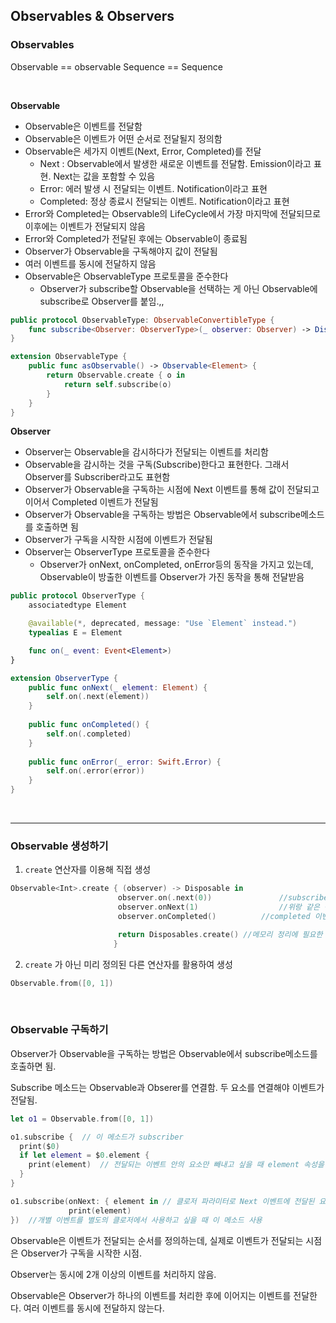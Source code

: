 ## Observables & Observers

### Observables

Observable == observable Sequence == Sequence

<br>

**Observable**

- Observable은 이벤트를 전달함
- Observable은 이벤트가 어떤 순서로 전달될지 정의함
- Observable은 세가지 이벤트(Next, Error, Completed)를 전달
  - Next : Observable에서 발생한 새로운 이벤트를 전달함. Emission이라고 표현. Next는 값을 포함할 수 있음
  - Error: 에러 발생 시 전달되는 이벤트. Notification이라고 표현
  - Completed: 정상 종료시 전달되는 이벤트. Notification이라고 표현
- Error와 Completed는 Observable의 LifeCycle에서 가장 마지막에 전달되므로 이후에는 이벤트가 전달되지 않음
- Error와 Completed가 전달된 후에는 Observable이 종료됨
- Observer가 Observable을 구독해야지 값이 전달됨
- 여러 이벤트를 동시에 전달하지 않음
- Observable은 ObservableType 프로토콜을 준수한다
  - Observer가 subscribe할 Observable을 선택하는 게 아닌 Observable에 subscribe로 Observer를 붙임.,,

```swift
public protocol ObservableType: ObservableConvertibleType {
    func subscribe<Observer: ObserverType>(_ observer: Observer) -> Disposable where Observer.Element == Element
}

extension ObservableType {
    public func asObservable() -> Observable<Element> {
        return Observable.create { o in
            return self.subscribe(o)
        }
    }
}
```



**Observer**

- Observer는 Observable을 감시하다가 전달되는 이벤트를 처리함
- Observable을 감시하는 것을 구독(Subscribe)한다고 표현한다. 그래서 Observer를 Subscriber라고도 표현함
- Observer가 Observable을 구독하는 시점에 Next 이벤트를 통해 값이 전달되고 이어서 Completed 이벤트가 전달됨
- Observer가 Observable을 구독하는 방법은 Observable에서 subscribe메소드를 호출하면 됨
- Observer가 구독을 시작한 시점에 이벤트가 전달됨
- Observer는 ObserverType 프로토콜을 준수한다
  - Observer가 onNext, onCompleted, onError등의 동작을 가지고 있는데, Observable이 방출한 이벤트를 Observer가 가진 동작을 통해 전달받음

```swift
public protocol ObserverType {
    associatedtype Element

    @available(*, deprecated, message: "Use `Element` instead.")
    typealias E = Element

    func on(_ event: Event<Element>)
}

extension ObserverType {
    public func onNext(_ element: Element) {
        self.on(.next(element))
    }
    
    public func onCompleted() {
        self.on(.completed)
    }
    
    public func onError(_ error: Swift.Error) {
        self.on(.error(error))
    }
}
```



<br>

------



### Observable 생성하기

1. `create` 연산자를 이용해 직접 생성

```swift
Observable<Int>.create { (observer) -> Disposable in
                        observer.on(.next(0))				//subscriber로 0이 담겨있는 next 이벤트가 전달됨
                        observer.onNext(1)					//위랑 같은 동작
                        observer.onCompleted() 			//completed 이벤트가 전달되고 observable이 종료된다

                        return Disposables.create()	//메모리 정리에 필요한 객체인 Disposable을 리턴해야 함
                       }
```



2. `create` 가 아닌 미리 정의된 다른 연산자를 활용하여 생성

```swift
Observable.from([0, 1])
```



<br>



### Observable 구독하기

Observer가 Observable을 구독하는 방법은 Observable에서 subscribe메소드를 호출하면 됨.

Subscribe 메소드는 Observable과 Obserer를 연결함. 두 요소를 연결해야 이벤트가 전달됨. 

```swift
let o1 = Observable.from([0, 1])

o1.subscribe {	// 이 메소드가 subscriber
  print($0)
  if let element = $0.element {
    print(element)	// 전달되는 이벤트 안의 요소만 빼내고 싶을 때 element 속성을 이용함. 
  }
}

o1.subscribe(onNext: { element in // 클로저 파라미터로 Next 이벤트에 전달된 요소가 바로 전달되므로 바로 사용 가능
             print(element)		
})	//개별 이벤트를 별도의 클로저에서 사용하고 싶을 때 이 메소드 사용
```



Observable은 이벤트가 전달되는 순서를 정의하는데, 실제로 이벤트가 전달되는 시점은 Observer가 구독을 시작한 시점.

Observer는 동시에 2개 이상의 이벤트를 처리하지 않음.

Observable은 Observer가 하나의 이벤트를 처리한 후에 이어지는 이벤트를 전달한다. 여러 이벤트를 동시에 전달하지 않는다. 
